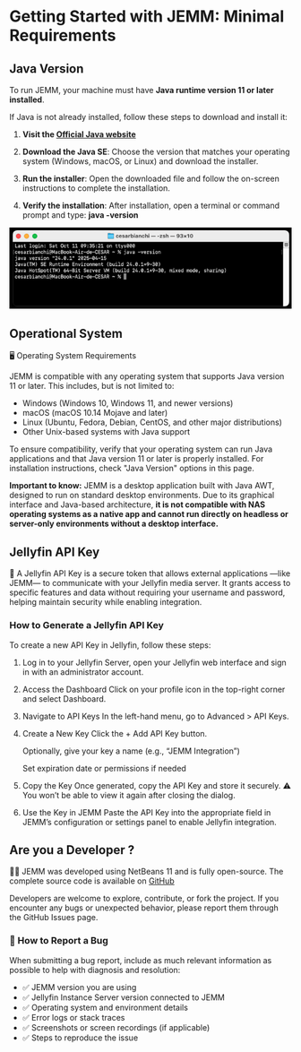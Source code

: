 # Getting Started with JEMM: Minimal Requirements

## Java Version
To run JEMM, your machine must have **Java runtime version 11 or later installed**.

If Java is not already installed, follow these steps to download and install it:

1. **Visit the [Official Java website](https://www.oracle.com/java/technologies/downloads/)**

2. **Download the Java SE**: Choose the version that matches your operating system (Windows, macOS, or Linux) and download the installer.

3. **Run the installer**: Open the downloaded file and follow the on-screen instructions to complete the installation.

4. **Verify the installation**: After installation, open a terminal or command prompt and type: **java -version**

![Here's an example of Java Console Version](https://github.com/CesarBianchi/JellyfinEasyMetadataManager/blob/main/mkdocs/jemmdocs/docs/images/javaversion.png?raw=true)


## Operational System
🖥️ Operating System Requirements

JEMM is compatible with any operating system that supports Java version 11 or later. This includes, but is not limited to:

- Windows (Windows 10, Windows 11, and newer versions)
- macOS (macOS 10.14 Mojave and later)
- Linux (Ubuntu, Fedora, Debian, CentOS, and other major distributions)
- Other Unix-based systems with Java support

To ensure compatibility, verify that your operating system can run Java applications and that Java version 11 or later is properly installed. For installation instructions, check "Java Version" options in this page.

**Important to know:** JEMM is a desktop application built with Java AWT, designed to run on standard desktop environments. Due to its graphical interface and Java-based architecture, **it is not compatible with NAS operating systems as a native app and cannot run directly on headless or server-only environments without a desktop interface.**

## Jellyfin API Key
🔑 A Jellyfin API Key is a secure token that allows external applications —like JEMM— to communicate with your Jellyfin media server. It grants access to specific features and data without requiring your username and password, helping maintain security while enabling integration.

### How to Generate a Jellyfin API Key

To create a new API Key in Jellyfin, follow these steps:

1. Log in to your Jellyfin Server, open your Jellyfin web interface and sign in with an administrator account.

2. Access the Dashboard Click on your profile icon in the top-right corner and select Dashboard.

3. Navigate to API Keys In the left-hand menu, go to Advanced > API Keys.

4. Create a New Key Click the + Add API Key button.

    Optionally, give your key a name (e.g., “JEMM Integration”)

    Set expiration date or permissions if needed

5. Copy the Key Once generated, copy the API Key and store it securely. ⚠️ You won’t be able to view it again after closing the dialog.

6. Use the Key in JEMM Paste the API Key into the appropriate field in JEMM’s configuration or settings panel to enable Jellyfin integration.

## Are you a Developer ?
👨‍💻 JEMM was developed using NetBeans 11 and is fully open-source. The complete source code is available on [GitHub](https://github.com/CesarBianchi/JellyfinEasyMetadataManager)

Developers are welcome to explore, contribute, or fork the project. If you encounter any bugs or unexpected behavior, please report them through the GitHub Issues page.

### 🐞 How to Report a Bug

When submitting a bug report, include as much relevant information as possible to help with diagnosis and resolution:

- ✅ JEMM version you are using
- ✅ Jellyfin Instance Server version connected to JEMM
- ✅ Operating system and environment details
- ✅ Error logs or stack traces
- ✅ Screenshots or screen recordings (if applicable)
- ✅ Steps to reproduce the issue